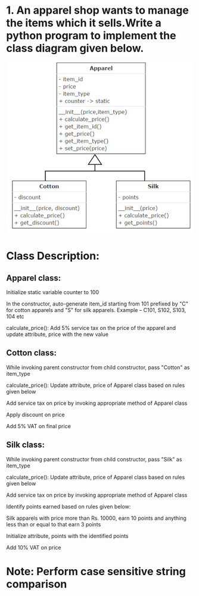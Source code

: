 # 1. An apparel shop wants to manage the items which it sells.Write a python program to implement the class diagram given below.

![Getting Started](../images/img1.png)

# Class Description:

## Apparel class:

Initialize static variable counter to 100

In the constructor, auto-generate item_id starting from 101 prefixed by "C" for cotton apparels and "S" for silk apparels. Example – C101, S102, S103, 104 etc

calculate_price(): Add 5% service tax on the price of the apparel and update attribute, price with the new value

## Cotton class:

While invoking parent constructor from child constructor, pass "Cotton" as item_type

calculate_price(): Update attribute, price of Apparel class based on rules given below

Add service tax on price by invoking appropriate method of Apparel class

Apply discount on price

Add 5% VAT on final price

## Silk class:

While invoking parent constructor from child constructor, pass "Silk" as item_type

calculate_price(): Update attribute, price of Apparel class based on rules given below

Add service tax on price by invoking appropriate method of Apparel class

Identify points earned based on rules given below:

Silk apparels with price more than Rs. 10000, earn 10 points and anything less than or equal to that earn 3 points

Initialize attribute, points with the identified points

Add 10% VAT on price

# Note: Perform case sensitive string comparison

